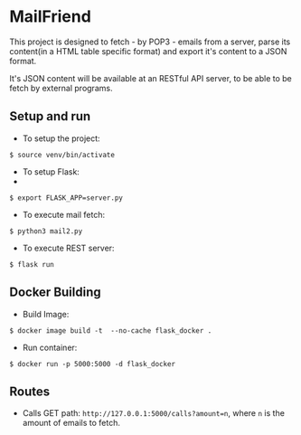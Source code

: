 # MailFriend

This project is designed to fetch - by POP3 - emails from a server,
parse its content(in a HTML table specific format) and export it's content to 
a JSON format.

It's JSON content will be available at an RESTful API server, 
to be able to be fetch by external programs.

## Setup and run

- To setup the project:

`$ source venv/bin/activate`

- To setup Flask:
- 
`$ export FLASK_APP=server.py`

- To execute mail fetch:

`$ python3 mail2.py`

- To execute REST server:

`$ flask run`

## Docker Building

- Build Image:

```$ docker image build -t  --no-cache flask_docker .```

- Run container:

```$ docker run -p 5000:5000 -d flask_docker ```

## Routes

- Calls GET path: `http://127.0.0.1:5000/calls?amount=n`, where `n` is the 
amount of emails to fetch.

